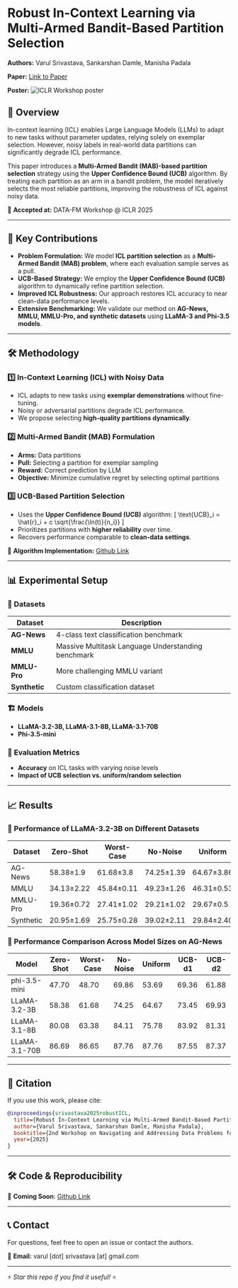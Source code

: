 # Robust In-Context Learning via Multi-Armed Bandit-Based Partition Selection

**Authors:** Varul Srivastava, Sankarshan Damle, Manisha Padala

**Paper:** [Link to Paper](https://github.com/vs666/RobustICL_MAB/blob/main/workshop_paper.pdf)

**Poster:**
![ICLR Workshop poster](https://github.com/vs666/RobustICL_MAB/blob/main/In_page-0001.jpg)
## 📌 Overview
In-context learning (ICL) enables Large Language Models (LLMs) to adapt to new tasks without parameter updates, relying solely on exemplar selection. However, noisy labels in real-world data partitions can significantly degrade ICL performance.

This paper introduces a **Multi-Armed Bandit (MAB)-based partition selection** strategy using the **Upper Confidence Bound (UCB)** algorithm. By treating each partition as an arm in a bandit problem, the model iteratively selects the most reliable partitions, improving the robustness of ICL against noisy data.

📄 **Accepted at:** DATA-FM Workshop @ ICLR 2025

---

## 🚀 Key Contributions
- **Problem Formulation:** We model **ICL partition selection** as a **Multi-Armed Bandit (MAB) problem**, where each evaluation sample serves as a pull.
- **UCB-Based Strategy:** We employ the **Upper Confidence Bound (UCB)** algorithm to dynamically refine partition selection.
- **Improved ICL Robustness:** Our approach restores ICL accuracy to near clean-data performance levels.
- **Extensive Benchmarking:** We validate our method on **AG-News, MMLU, MMLU-Pro, and synthetic datasets** using **LLaMA-3 and Phi-3.5 models**.

---

## 🛠️ Methodology
### 1️⃣ In-Context Learning (ICL) with Noisy Data
- ICL adapts to new tasks using **exemplar demonstrations** without fine-tuning.
- Noisy or adversarial partitions degrade ICL performance.
- We propose selecting **high-quality partitions dynamically**.

### 2️⃣ Multi-Armed Bandit (MAB) Formulation
- **Arms:** Data partitions
- **Pull:** Selecting a partition for exemplar sampling
- **Reward:** Correct prediction by LLM
- **Objective:** Minimize cumulative regret by selecting optimal partitions

### 3️⃣ UCB-Based Partition Selection
- Uses the **Upper Confidence Bound (UCB)** algorithm:
  \[ \text{UCB}_i = \hat{r}_i + c \sqrt{\frac{\ln(t)}{n_i}} \]
- Prioritizes partitions with **higher reliability** over time.
- Recovers performance comparable to **clean-data settings**.

🚀 **Algorithm Implementation:** [Github Link](https://github.com/vs666/RobustICL_MAB)

---

## 📊 Experimental Setup
### 📌 Datasets
| Dataset | Description |
|---------|-------------|
| **AG-News** | 4-class text classification benchmark |
| **MMLU** | Massive Multitask Language Understanding benchmark |
| **MMLU-Pro** | More challenging MMLU variant |
| **Synthetic** | Custom classification dataset |

### 🏗️ Models
- **LLaMA-3.2-3B, LLaMA-3.1-8B, LLaMA-3.1-70B**
- **Phi-3.5-mini**

### 🎯 Evaluation Metrics
- **Accuracy** on ICL tasks with varying noise levels
- **Impact of UCB selection vs. uniform/random selection**

---

## 📈 Results
### 📌 Performance of LLaMA-3.2-3B on Different Datasets
| Dataset | Zero-Shot | Worst-Case | No-Noise | Uniform | UCB-d1 | UCB-d2 |
|---------|-----------|------------|----------|---------|--------|--------|
| AG-News | 58.38±1.9 | 61.68±3.8  | 74.25±1.39 | 64.67±3.86 | 73.45±1.64 | 69.93±1.82 |
| MMLU | 34.13±2.22 | 45.84±0.11 | 49.23±1.26 | 46.31±0.53 | 48.77±1.17 | 48.70±0.34 |
| MMLU-Pro | 19.36±0.72 | 27.41±1.02 | 29.21±1.02 | 29.67±0.5 | 30.27±0.41 | 26.95±0.91 |
| Synthetic | 20.95±1.69 | 25.75±0.28 | 39.02±2.11 | 29.84±2.40 | 39.22±1.83 | 31.74±2.26 |

### 📌 Performance Comparison Across Model Sizes on AG-News
| Model | Zero-Shot | Worst-Case | No-Noise | Uniform | UCB-d1 | UCB-d2 |
|--------|-----------|------------|----------|---------|--------|--------|
| phi-3.5-mini | 47.70 | 48.70 | 69.86 | 53.69 | 69.36 | 61.88 |
| LLaMA-3.2-3B | 58.38 | 61.68 | 74.25 | 64.67 | 73.45 | 69.93 |
| LLaMA-3.1-8B | 80.08 | 63.38 | 84.11 | 75.78 | 83.92 | 81.31 |
| LLaMA-3.1-70B | 86.69 | 86.65 | 87.76 | 87.76 | 87.55 | 87.37 |

---

## 📜 Citation
If you use this work, please cite:
```bibtex
@inproceedings{srivastava2025robustICL,
  title={Robust In-Context Learning via Multi-Armed Bandit-Based Partition Selection},
  author={Varul Srivastava, Sankarshan Damle, Manisha Padala},
  booktitle={2nd Workshop on Navigating and Addressing Data Problems for Foundation Models at ICLR},
  year={2025}
}
```

---

## 🛠️ Code & Reproducibility
📂 **Coming Soon**: [Github Link](https://github.com/vs666/RobustICL_MAB)

---

## 📞 Contact
For questions, feel free to open an issue or contact the authors.

📧 **Email:** varul [dot] srivastava [at] gmail.com 

---

⚡ *Star this repo if you find it useful!* ⭐

